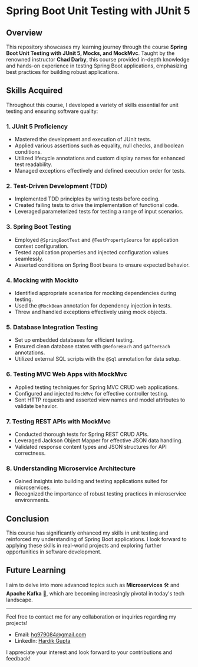 # Spring Boot Unit Testing with JUnit 5

## Overview

This repository showcases my learning journey through the course **Spring Boot Unit Testing with JUnit 5, Mocks, and MockMvc**. Taught by the renowned instructor **Chad Darby**, this course provided in-depth knowledge and hands-on experience in testing Spring Boot applications, emphasizing best practices for building robust applications.

## Skills Acquired

Throughout this course, I developed a variety of skills essential for unit testing and ensuring software quality:

### 1. JUnit 5 Proficiency
- Mastered the development and execution of JUnit tests.
- Applied various assertions such as equality, null checks, and boolean conditions.
- Utilized lifecycle annotations and custom display names for enhanced test readability.
- Managed exceptions effectively and defined execution order for tests.

### 2. Test-Driven Development (TDD)
- Implemented TDD principles by writing tests before coding.
- Created failing tests to drive the implementation of functional code.
- Leveraged parameterized tests for testing a range of input scenarios.

### 3. Spring Boot Testing
- Employed `@SpringBootTest` and `@TestPropertySource` for application context configuration.
- Tested application properties and injected configuration values seamlessly.
- Asserted conditions on Spring Boot beans to ensure expected behavior.

### 4. Mocking with Mockito
- Identified appropriate scenarios for mocking dependencies during testing.
- Used the `@MockBean` annotation for dependency injection in tests.
- Threw and handled exceptions effectively using mock objects.

### 5. Database Integration Testing
- Set up embedded databases for efficient testing.
- Ensured clean database states with `@BeforeEach` and `@AfterEach` annotations.
- Utilized external SQL scripts with the `@Sql` annotation for data setup.

### 6. Testing MVC Web Apps with MockMvc
- Applied testing techniques for Spring MVC CRUD web applications.
- Configured and injected `MockMvc` for effective controller testing.
- Sent HTTP requests and asserted view names and model attributes to validate behavior.

### 7. Testing REST APIs with MockMvc
- Conducted thorough tests for Spring REST CRUD APIs.
- Leveraged Jackson Object Mapper for effective JSON data handling.
- Validated response content types and JSON structures for API correctness.

### 8. Understanding Microservice Architecture
- Gained insights into building and testing applications suited for microservices.
- Recognized the importance of robust testing practices in microservice environments.

## Conclusion

This course has significantly enhanced my skills in unit testing and reinforced my understanding of Spring Boot applications. I look forward to applying these skills in real-world projects and exploring further opportunities in software development.

## Future Learning

I aim to delve into more advanced topics such as **Microservices** 🛠️ and **Apache Kafka** 📨, which are becoming increasingly pivotal in today's tech landscape.

---

Feel free to contact me for any collaboration or inquiries regarding my projects!

- Email: [hg979084@gmail.com](mailto:hg979084@gmail.com)
- LinkedIn: [Hardik Gupta](https://www.linkedin.com/in/hardik-gupta830)

I appreciate your interest and look forward to your contributions and feedback!
